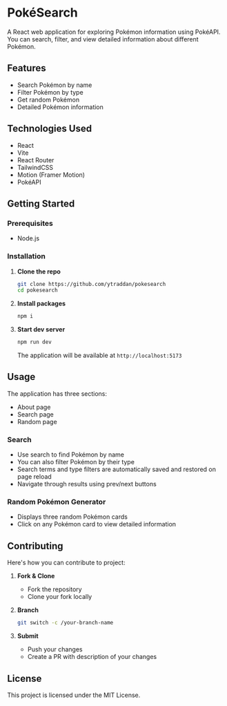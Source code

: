 # PokéSearch

A React web application for exploring Pokémon information using PokéAPI. You can search, filter, and view detailed information about different Pokémon.

## Features

- Search Pokémon by name
- Filter Pokémon by type
- Get random Pokémon
- Detailed Pokémon information

## Technologies Used

- React
- Vite
- React Router
- TailwindCSS
- Motion (Framer Motion)
- PokéAPI

## Getting Started

### Prerequisites

- Node.js

### Installation

1. **Clone the repo**

   ```bash
   git clone https://github.com/ytraddan/pokesearch
   cd pokesearch
   ```

2. **Install packages**

   ```bash
   npm i
   ```

3. **Start dev server**

   ```bash
   npm run dev
   ```

   The application will be available at `http://localhost:5173`

## Usage

The application has three sections:

- About page
- Search page
- Random page

### Search

- Use search to find Pokémon by name
- You can also filter Pokémon by their type
- Search terms and type filters are automatically saved and restored on page reload
- Navigate through results using prev/next buttons

### Random Pokémon Generator

- Displays three random Pokémon cards
- Click on any Pokémon card to view detailed information

## Contributing

Here's how you can contribute to project:

1. **Fork & Clone**

   - Fork the repository
   - Clone your fork locally

2. **Branch**

   ```bash
   git switch -c /your-branch-name
   ```

3. **Submit**
   - Push your changes
   - Create a PR with description of your changes

## License

This project is licensed under the MIT License.

